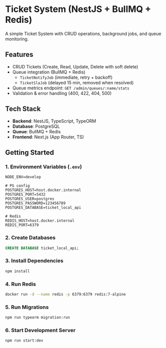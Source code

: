 # Ticket System (NestJS + BullMQ + Redis)

A simple Ticket System with CRUD operations, background jobs, and queue monitoring.

## Features

- CRUD Tickets (Create, Read, Update, Delete with soft delete)
- Queue integration (BullMQ + Redis)
  - `TicketNotifyJob` (immediate, retry + backoff)
  - `TicketSlaJob` (delayed 15 min, removed when resolved)
- Queue metrics endpoint: `GET /admin/queues/:name/stats`
- Validation & error handling (400, 422, 404, 500)

## Tech Stack

- **Backend**: NestJS, TypeScript, TypeORM
- **Database**: PostgreSQL
- **Queue**: BullMQ + Redis
- **Frontend**: Next.js (App Router, TS)

## Getting Started

### 1. Environment Variables (`.env`)

```env
NODE_ENV=develop

# PG config
POSTGRES_HOST=host.docker.internal
POSTGRES_PORT=5432
POSTGRES_USER=postgres
POSTGRES_PASSWORD=123456789
POSTGRES_DATABASE=ticket_local_api

# Redis
REDIS_HOST=host.docker.internal
REDIS_PORT=6379
```

### 2. Create Databases

```sql
CREATE DATABASE ticket_local_api;
```

### 3. Install Dependencies

```bash
npm install
```

### 4. Run Redis

```bash
docker run -d --name redis -p 6379:6379 redis:7-alpine
```

### 5. Run Migrations

```bash
npm run typeorm migration:run
```

### 6. Start Development Server

```bash
npm run start:dev
```
